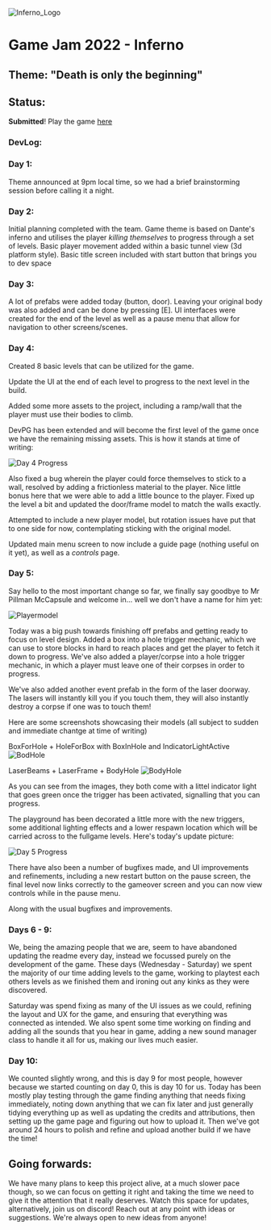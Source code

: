 ![Inferno_Logo](https://user-images.githubusercontent.com/24251551/170896099-419b8a9f-9f19-470f-a2f1-80f0113ab0d5.png)

# Game Jam 2022 - Inferno

## Theme: "Death is only the beginning"

## Status:
**Submitted**! Play the game [here](https://eacaw.itch.io/inferno)

### DevLog:

### Day 1:

Theme announced at 9pm local time, so we had a brief brainstorming session before calling it a night.

### Day 2:

Initial planning completed with the team. Game theme is based on Dante's inferno and utilises the player _killing themselves_ to progress through a set of levels. Basic player movement added within a basic tunnel view (3d platform style). Basic title screen included with start button that brings you to dev space

### Day 3:

A lot of prefabs were added today (button, door). Leaving your original body was also added and can be done by pressing [E]. UI interfaces were created for the end of the level as well as a pause menu that allow for navigation to other screens/scenes.

### Day 4:

Created 8 basic levels that can be utilized for the game.

Update the UI at the end of each level to progress to the next level in the build.

Added some more assets to the project, including a ramp/wall that the player must use their bodies to climb.

DevPG has been extended and will become the first level of the game once we have the remaining missing assets. This is how it stands at time of writing:

![Day 4 Progress](https://user-images.githubusercontent.com/24251551/169892035-83f9fb7d-e672-4f5f-8be9-1af25441f46e.png)

Also fixed a bug wherein the player could force themselves to stick to a wall, resolved by adding a frictionless material to the player. Nice little bonus here that we were able to add a little bounce to the player. Fixed up the level a bit and updated the door/frame model to match the walls exactly.

Attempted to include a new player model, but rotation issues have put that to one side for now, contemplating sticking with the original model.

Updated main menu screen to now include a guide page (nothing useful on it yet), as well as a _controls_ page.

### Day 5: 

Say hello to the most important change so far, we finally say goodbye to Mr Pillman McCapsule and welcome in... well we don't have a name for him yet: 

![Playermodel](https://user-images.githubusercontent.com/24251551/170148297-0c142be8-b2cd-4599-a3cf-389f9354d416.png)


Today was a big push towards finishing off prefabs and getting ready to focus on level design. Added a box into a hole trigger mechanic, which we can use to store blocks in hard to reach places and get the player to fetch it down to progress. We've also added a player/corpse into a hole trigger mechanic, in which a player must leave one of their corpses in order to progress. 

We've also added another event prefab in the form of the laser doorway. The lasers will instantly kill you if you touch them, they will also instantly destroy a corpse if one was to touch them! 

Here are some screenshots showcasing their models (all subject to sudden and immediate chantge at time of writing)

BoxForHole + HoleForBox with BoxInHole and IndicatorLightActive
![BodHole](https://user-images.githubusercontent.com/24251551/170148447-33a56929-2a6b-4fab-be68-395de1989c35.png)

LaserBeams + LaserFrame + BodyHole
![BodyHole](https://user-images.githubusercontent.com/24251551/170148563-a3a72071-55d2-45a9-bb79-f82676df4229.png)

As you can see from the images, they both come with a littel indicator light that goes green once the trigger has been activated, signalling that you can progress.

The playground has been decorated a little more with the new triggers, some additional lighting effects and a lower respawn location which will be carried across to the fullgame levels. Here's today's update picture:

![Day 5 Progress](https://user-images.githubusercontent.com/24251551/170147872-66007c4a-8f96-449d-938b-2808a294f1f0.png)

There have also been a number of bugfixes made, and UI improvements and refinements, including a new restart button on the pause screen, the final level now links correctly to the gameover screen and you can now view controls while in the pause menu.

Along with the usual bugfixes and improvements. 

### Days 6 - 9:

We, being the amazing people that we are, seem to have abandoned updating the readme every day, instead we focussed purely on the development of the game. These days (Wednesday - Saturday) we spent the majority of our time adding levels to the game, working to playtest each others levels as we finished them and ironing out any kinks as they were discovered. 

Saturday was spend fixing as many of the UI issues as we could, refining the layout and UX for the game, and ensuring that everything was connected as intended. We also spent some time working on finding and adding all the sounds that you hear in game, adding a new sound manager class to handle it all for us, making our lives much easier. 

### Day 10:

We counted slightly wrong, and this is day 9 for most people, however because we started counting on day 0, this is day 10 for us. Today has been mostly play testing through the game finding anything that needs fixing immediately, noting down anything that we can fix later and just generally tidying everything up as well as updating the credits and attributions, then setting up the game page and figuring out how to upload it. Then we've got around 24 hours to polish and refine and upload another build if we have the time! 

## Going forwards:

We have many plans to keep this project alive, at a much slower pace though, so we can focus on getting it right and taking the time we need to give it the attention that it really deserves. Watch this space for updates, alternatively, join us on discord! Reach out at any point with ideas or suggestions. We're always open to new ideas from anyone! 
